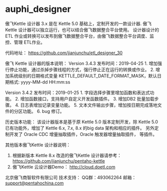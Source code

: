 # auphi_designer

傲飞Kettle 设计器 3.x 是在 Kettle 5.0 基础上，定制开发的一款设计器.
傲飞 Kettle 设计器可以独立运行，也可以结合傲飞数据整合平台使用。
设计器设计的 ETL 作业或转换可以发布到傲飞数据整合平台，由傲飞数据整合平台调度、监控、管理 ETL作业。

代码地址：
https://github.com/jianjunchu/etl_designer_30


傲飞 Kettle 设计器的版本说明：
   Version 3.4.3   发布时间：2019-04-25
      1. 增加强行停止功能，通过杀掉步骤线程的方式，强行停止正在运行的转换或作业。
      2. 增加系统级别的日期格式变量 KETTLE_DEFAULT_DATE_FORMAT_MASK，默认日期格式: yyyy-MM-dd HH:mm:ss
      
   Version 3.4.2  发布时间：2019-01-25
      1. 字段选择步骤里增加函数和表达式功能。
      2. 增加函数接口，支持用户自定义开发函数插件。
      3. 增加DB2 批量加载步骤。
      4. 日志表增加记录变量功能。
      5. 文本文件输出步骤，增加按日期完成落地文件的分区功能。
      6. bug 修订。
      
   历史版本功能：
      该设计器版本是基于原 Kettle 5.0 版本定制开发，除 Kettle 5.0 已有功能外，增加了 Kettle 6.x, 7.x, 8.x 的big data 架构和相应的插件。
   另外定制开发了 Oracle CDC 增量抽取插件，Oracle 触发器增量抽取插件， 等插件。 
      
   
其他版本傲飞Kettle 设计器说明：
1. 根据新版本 Kettle 8.x 改造的傲飞Kettle 设计器请参考：https://github.com/jianjunchu/pentaho-kettle
2. 傲飞Kettle 云设计器Demo： http://cloud.doetl.com


北京傲飞商智软件有限公司
技术支持： 
      QQ群：493062264
      邮箱：support@pentahochina.com
   
   
